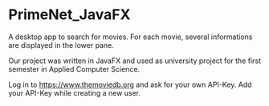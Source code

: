 # PrimeNet_JavaFX

A desktop app to search for movies. For each movie, several informations are displayed in the lower pane.

Our project was written in JavaFX and used as university project for the first semester in Applied Computer Science.

Log in to https://www.themoviedb.org and ask for your own API-Key.
Add your API-Key while creating a new user. 